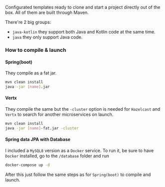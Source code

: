 Configurated templates ready to clone and start a project directly out of the box. All of them are built through Maven.  

There're 2 big groups:  
* `java-kotlin` they support both Java and Kotlin code at the same time.
* `java` they only support Java code.

### How to compile & launch
#### Spring(boot)
They compile as a fat jar.
~~~ bash
mvn clean install
java -jar [name].jar  
~~~

#### Vertx
They compile the same but the `-cluster` option is needed for `Hazelcast` and `Vertx` to search for another microservices on launch.
~~~ bash
mvn clean install  
java -jar [name]-fat.jar -cluster
~~~

#### Spring data JPA with Database
I included a `MySQL8` version as a `Docker` service. To run it, be sure to have `Docker` installed, go to the `/database` folder and run
~~~ bash
docker-compose up -d
~~~
After this just follow the same steps as for `Spring(boot)` to compile and launch.
